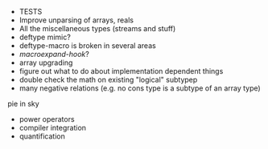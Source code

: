 * TESTS
* Improve unparsing of arrays, reals
* All the miscellaneous types (streams and stuff)
* deftype mimic?
* deftype-macro is broken in several areas
* *macroexpand-hook*?
* array upgrading
* figure out what to do about implementation dependent things
* double check the math on existing "logical" subtypep
* many negative relations
  (e.g. no cons type is a subtype of an array type)

pie in sky
* power operators
* compiler integration
* quantification
